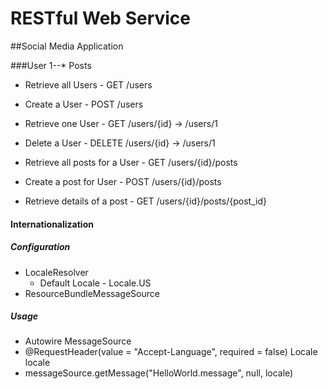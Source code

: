 # RESTful Web Service

##Social Media Application

###User 1--* Posts

- Retrieve all Users			- GET /users
- Create a User				- POST /users
- Retrieve one User			- GET /users/{id} -> /users/1
- Delete a User				- DELETE /users/{id} -> /users/1

- Retrieve all posts for a User   - GET /users/{id}/posts
- Create a post for User		     - POST /users/{id}/posts
- Retrieve details of a post		 - GET  /users/{id}/posts/{post_id}


#### Internationalization

##### Configuration
- LocaleResolver
	- Default Locale - Locale.US
- ResourceBundleMessageSource

##### Usage
- Autowire MessageSource
- @RequestHeader(value = "Accept-Language", required = false) Locale locale
- messageSource.getMessage("HelloWorld.message", null, locale)